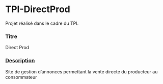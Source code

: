 # TPI-DirectProd
Projet réalisé dans le cadre du TPI.
### Titre 
Direct Prod
### <u>Description</u>
Site de gestion d’annonces permettant la vente directe du producteur au consommateur
